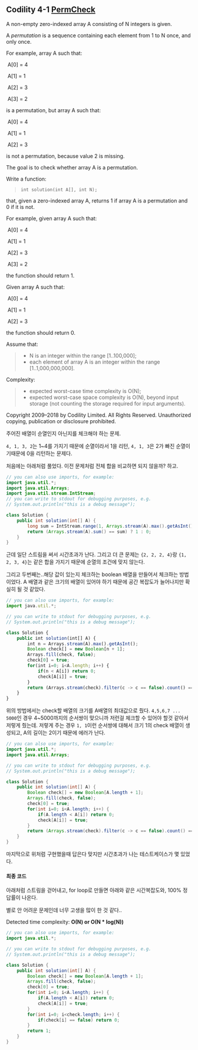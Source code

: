 ##  Codility 4-1  [PermCheck](https://app.codility.com/programmers/lessons/4-counting_elements/perm_check/)

A non-empty zero-indexed array A consisting of N integers is given.

A *permutation* is a sequence containing each element from 1 to N once, and only once.

For example, array A such that:

​	A[0] = 4

​	A[1] = 1

​	A[2] = 3

​	A[3] = 2

is a permutation, but array A such that:

​	A[0] = 4

​	A[1] = 1

​	A[2] = 3

is not a permutation, because value 2 is missing.

The goal is to check whether array A is a permutation.

Write a function:

> `int solution(int A[], int N);`

that, given a zero-indexed array A, returns 1 if array A is a permutation and 0 if it is not.

For example, given array A such that:

​	A[0] = 4

​	A[1] = 1

​	A[2] = 3

​	A[3] = 2

the function should return 1.

Given array A such that:

​	A[0] = 4

​	A[1] = 1

​	A[2] = 3

the function should return 0.

Assume that:

> - N is an integer within the range [1..100,000];
> - each element of array A is an integer within the range [1..1,000,000,000].

Complexity:

> - expected worst-case time complexity is O(N);
> - expected worst-case space complexity is O(N), beyond input storage (not counting the storage required for input arguments).

Copyright 2009–2018 by Codility Limited. All Rights Reserved. Unauthorized copying, publication or disclosure prohibited.



주어진 배열이 순열인지 아닌지를 체크해야 하는 문제.

`4, 1, 3, 2`는 1~4를 가지기 때문에 순열이라서 1을 리턴, `4, 1, 3`은 2가 빠진 순열이기때문에 0을 리턴하는 문제다.

처음에는 아래처럼 풀었다. 이전 문제처럼 전체 합을 비교하면 되지 않을까? 하고.

```java
// you can also use imports, for example:
import java.util.*;
import java.util.Arrays;
import java.util.stream.IntStream;
// you can write to stdout for debugging purposes, e.g.
// System.out.println("this is a debug message");

class Solution {
    public int solution(int[] A) {
        long sum = IntStream.range(1, Arrays.stream(A).max().getAsInt() + 1).sum();
        return (Arrays.stream(A).sum() == sum) ? 1 : 0;
    }
}
```

근데 일단 스트림을 써서 시간초과가 난다. 그리고 더 큰 문제는 `{2, 2, 2, 4}`랑 `{1, 2, 3, 4}`는 같은 합을 가지기 때문에 순열의 조건에 맞지 않는다.

그리고 두번째는..해당 값이 있는지 체크하는 boolean 배열을 만들어서 체크하는 방법이었다. A 배열과 같은 크기의 배열이 있어야 하기 때문에 공간 복잡도가 늘어나지만 확실히 될 것 같았다.

```javascript
// you can also use imports, for example:
import java.util.*;

// you can write to stdout for debugging purposes, e.g.
// System.out.println("this is a debug message");

class Solution {
    public int solution(int[] A) {
        int n = Arrays.stream(A).max().getAsInt();
        Boolean check[] = new Boolean[n + 1];
        Arrays.fill(check, false);
        check[0] = true;
        for(int i=0; i<A.length; i++) {
            if(n < A[i]) return 0;
            check[A[i]] = true;
        }
        return (Arrays.stream(check).filter(c -> c == false).count() == 0) ? 1 : 0;
    }
}
```

위의 방법에서는 check할 배열의 크기를 A배열의 최대값으로 줬다. `4,5,6,7 ... 5000`인 경우 4~5000까지의 순서쌍이 맞으니까 저런걸 체크할 수 있어야 할것 같아서 저렇게 줬는데. 저렇게 주는 경우 `1, 1`이런 순서쌍에 대해서 크기 1의 check 배열이 생성되고, A의 길이는 2이기 때문에 에러가 난다.

```java
// you can also use imports, for example:
import java.util.*;
import java.util.Arrays;

// you can write to stdout for debugging purposes, e.g.
// System.out.println("this is a debug message");

class Solution {
    public int solution(int[] A) {
        Boolean check[] = new Boolean[A.length + 1];
        Arrays.fill(check, false);
        check[0] = true;
        for(int i=0; i<A.length; i++) {
            if(A.length < A[i]) return 0;
            check[A[i]] = true;
        }
        return (Arrays.stream(check).filter(c -> c == false).count() == 0) ? 1 : 0;
    }
}
```

마지막으로 위처럼 구현했을때 답은다 맞지만 시간초과가 나는 테스트케이스가 몇 있었다.



#### 최종 코드

아래처럼 스트림을 걷어내고, for loop로 만들면 아래와 같은 시간복잡도와, 100% 정답률이 나온다.

별로 안 어려운 문제인데 너무 고생을 많이 한 것 같다..

Detected time complexity: **O(N) or O(N \* log(N))**

```java
// you can also use imports, for example:
import java.util.*;

// you can write to stdout for debugging purposes, e.g.
// System.out.println("this is a debug message");

class Solution {
    public int solution(int[] A) {
        Boolean check[] = new Boolean[A.length + 1];
        Arrays.fill(check, false);
        check[0] = true;
        for(int i=0; i<A.length; i++) {
            if(A.length < A[i]) return 0;
            check[A[i]] = true;
        }
        for(int i=0; i<check.length; i++) {
            if(check[i] == false) return 0;
        }
        return 1;
    }
}
```

